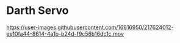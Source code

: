 # Darth Servo


https://user-images.githubusercontent.com/16616950/217624012-ee10fa44-8614-4a1b-b24d-f9c56b16dc1c.mov


